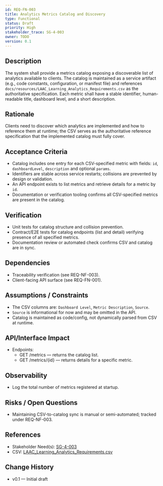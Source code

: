 ```yaml
---
id: REQ-FN-003
title: Analytics Metrics Catalog and Discovery
type: Functional
status: Draft
priority: High
stakeholder_trace: SG-4-003
owner: TODO
version: 0.1
---
```


## Description
The system shall provide a metrics catalog exposing a discoverable list of analytics available to clients. The catalog is maintained as a service artifact (e.g., code constants, configuration, or manifest file) and references `docs/resources/LAAC_Learning_Analytics_Requirements.csv` as the authoritative specification. Each metric shall have a stable identifier, human-readable title, dashboard level, and a short description.

## Rationale
Clients need to discover which analytics are implemented and how to reference them at runtime; the CSV serves as the authoritative reference specification that the implemented catalog must fully cover.

## Acceptance Criteria
- Catalog includes one entry for each CSV-specified metric with fields: `id`, `dashboardLevel`, `description` and optional `params`.
- Identifiers are stable across service restarts; collisions are prevented by design or validation.
- An API endpoint exists to list metrics and retrieve details for a metric by `id`.
- Documentation or verification tooling confirms all CSV-specified metrics are present in the catalog.

## Verification
- Unit tests for catalog structure and collision prevention.
- Contract/E2E tests for catalog endpoints (list and detail) verifying presence of all specified metrics.
- Documentation review or automated check confirms CSV and catalog are in sync.

## Dependencies
- Traceability verification (see REQ-NF-003).
- Client-facing API surface (see REQ-FN-001).

## Assumptions / Constraints
- The CSV columns are: `Dashboard Level`, `Metric Description`, `Source`.
- `Source` is informational for now and may be omitted in the API.
- Catalog is maintained as code/config, not dynamically parsed from CSV at runtime.

## API/Interface Impact
- Endpoints:
  - GET /metrics — returns the catalog list.
  - GET /metrics/{id} — returns details for a specific metric.

## Observability
- Log the total number of metrics registered at startup.

## Risks / Open Questions
- Maintaining CSV-to-catalog sync is manual or semi-automated; tracked under REQ-NF-003.

## References
- Stakeholder Need(s): [SG-4-003](../strs-needs/SG-4-003.md)
- CSV: [LAAC_Learning_Analytics_Requirements.csv](../resources/LAAC_Learning_Analytics_Requirements.csv)

## Change History
- v0.1 — Initial draft

